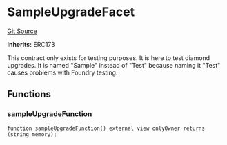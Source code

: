 # SampleUpgradeFacet
[Git Source](https://github.com/thrackle-io/tron/blob/7030db34eb7187742ede73deed40ef4d7dddaa1b/src/protocol/diamond/SampleUpgradeFacet.sol)

**Inherits:**
ERC173

This contract only exists for testing purposes. It is here to test diamond upgrades. It is named "Sample" instead
of "Test" because naming it "Test" causes problems with Foundry testing.


## Functions
### sampleUpgradeFunction


```solidity
function sampleUpgradeFunction() external view onlyOwner returns (string memory);
```

